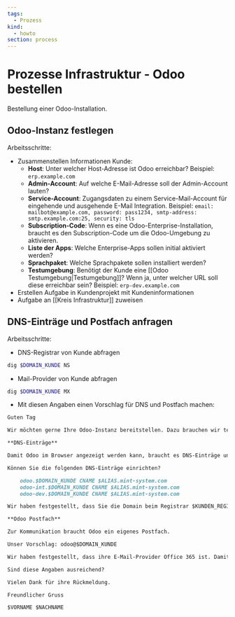 ```yaml
---
tags:
  - Prozess
kind:
  - howto
section: process
---
```

# Prozesse Infrastruktur - Odoo bestellen

Bestellung einer Odoo-Installation.

## Odoo-Instanz festlegen

Arbeitsschritte:

* Zusammenstellen Informationen Kunde:
	* **Host**: Unter welcher Host-Adresse ist Odoo erreichbar? Beispiel: `erp.example.com`
	* **Admin-Account**: Auf welche E-Mail-Adresse soll der Admin-Account lauten?
	* **Service-Account**: Zugangsdaten zu einem Service-Mail-Account für eingehende und ausgehende E-Mail Integration. Beispiel: `email: mailbot@example.com, password: pass1234, smtp-address: smtp.example.com:25, security: tls`
	* **Subscription-Code**: Wenn es eine Odoo-Enterprise-Installation, braucht es den Subscription-Code um die Odoo-Umgebung zu aktivieren.
	* **Liste der Apps**: Welche Enterprise-Apps sollen initial aktiviert werden?
	* **Sprachpaket**: Welche Sprachpakete sollen installiert werden?
	* **Testumgebung**: Benötigt der Kunde eine [[Odoo Testumgebung|Testumgebung]]? Wenn ja, unter welcher URL soll diese erreichbar sein? Beispiel: `erp-dev.example.com`
* Erstellen Aufgabe in Kundenprojekt mit Kundeninformationen
* Aufgabe an [[Kreis Infrastruktur]] zuweisen

## DNS-Einträge und Postfach anfragen

Arbeitsschritte:

* DNS-Registrar von Kunde abfragen

```bash
dig $DOMAIN_KUNDE NS
```

* Mail-Provider von Kunde abfragen

```bash
dig $DOMAIN_KUNDE MX
```

* Mit diesen Angaben einen Vorschlag für DNS und Postfach machen:

```markdown
Guten Tag

Wir möchten gerne Ihre Odoo-Instanz bereitstellen. Dazu brauchen wir technische Konfigurationen von ihrer Seite.

**DNS-Einträge**

Damit Odoo im Browser angezeigt werden kann, braucht es DNS-Einträge unter ihrer Domäne $DOMAIN_KUNDE.

Können Sie die folgenden DNS-Einträge einrichten?

	odoo.$DOMAIN_KUNDE CNAME $ALIAS.mint-system.com
	odoo-int.$DOMAIN_KUNDE CNAME $ALIAS.mint-system.com
	odoo-dev.$DOMAIN_KUNDE CNAME $ALIAS.mint-system.com

Wir haben festgestellt, dass Sie die Domain beim Registrar $KUNDEN_REGISTRAR verwalten. Sie können dort die DNS-Einträge erstellen.

**Odoo Postfach**

Zur Kommunikation braucht Odoo ein eigenes Postfach.

Unser Vorschlag: odoo@$DOMAIN_KUNDE

Wir haben festgestellt, dass ihre E-Mail-Provider Office 365 ist. Damit Odoo das Postfach verwenden kann, muss Odoo als OAuth-App registriert werden: https://www.odoo-wiki.org/settings-oauth.html#odoo-als-oauth-app-auf-azure-registrieren

Sind diese Angaben ausreichend?

Vielen Dank für ihre Rückmeldung.

Freundlicher Gruss

$VORNAME $NACHNAME
```
